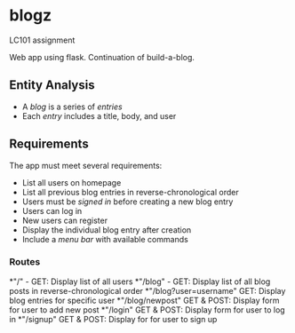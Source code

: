 # blogz
LC101 assignment

Web app using flask. Continuation of build-a-blog. 

## Entity Analysis

* A _blog_ is a series of _entries_
* Each _entry_ includes a title, body, and user

## Requirements

The app must meet several requirements:

* List all users on homepage 
* List all previous blog entries in reverse-chronological order
* Users must be _signed in_ before creating a new blog entry
* Users can log in 
* New users can register 
* Display the individual blog entry after creation
* Include a _menu bar_ with available commands

### Routes
*"/" - GET: Display list of all users 
*"/blog" - GET: Display list of all blog posts in reverse-chronological order 
*"/blog?user=username" GET: Display blog entries for specific user 
*"/blog/newpost" GET & POST: Display form for user to add new post 
*"/login" GET & POST: Display form for user to log in 
*"/signup" GET & POST: Display for for user to sign up 
